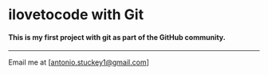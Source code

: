 # ilovetocode with Git

#### This is my first project with git as part of the GitHub community.

---

Email me at [antonio.stuckey1@gmail.com]
